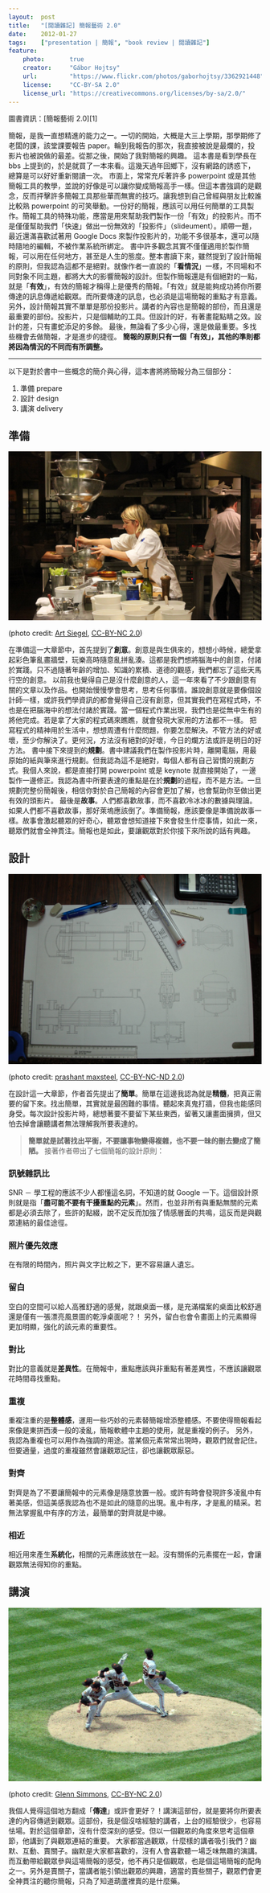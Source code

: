 ```yaml
---
layout:  post
title:   "[閱讀雜記] 簡報藝術 2.0"
date:    2012-01-27
tags:    ["presentation | 簡報", "book review | 閱讀雜記"]
feature:
    photo:       true
    creator:     "Gábor Hojtsy"
    url:         "https://www.flickr.com/photos/gaborhojtsy/3362921448"
    license:     "CC-BY-SA 2.0"
    license_url: "https://creativecommons.org/licenses/by-sa/2.0/"
---
```


圖書資訊：[簡報藝術 2.0][1]

簡報，是我一直想精進的能力之一。一切的開始，大概是大三上學期，那學期修了老闆的課，該堂課要報告 paper。輪到我報告的那次，我直接被說是最爛的，投影片也被說做的最差。從那之後，開始了我對簡報的興趣。
這本書是看到學長在 bbs 上提到的，於是就買了一本來看。這幾天過年回鄉下，沒有網路的誘惑下，總算是可以好好重新閱讀一次。
市面上，常常充斥著許多 powerpoint 或是其他簡報工具的教學，並說的好像是可以讓你變成簡報高手一樣。但這本書強調的是觀念，反而抨擊許多簡報工具那些華而無實的技巧。讓我想到自己曾經與朋友比較誰比較熟 powerpoint 的可笑舉動。一份好的簡報，應該可以用任何簡單的工具製作。簡報工具的特殊功能，應當是用來幫助我們製作一份「有效」的投影片。而不是僅僅幫助我們「快速」做出一份無效的「投影件」（slideument）。順帶一題，最近還滿喜歡試著用 Google Docs 來製作投影片的，功能不多很基本，還可以隨時隨地的編輯，不被作業系統所綁定。
書中許多觀念其實不僅僅適用於製作簡報，可以用在任何地方，甚至是人生的態度。整本書讀下來，雖然提到了設計簡報的原則，但我認為這都不是絕對。就像作者一直說的「**看情況**」一樣，不同場和不同對象不同主題，都將大大的影響簡報的設計。但製作簡報還是有個絕對的一點，就是「**有效**」，有效的簡報才稱得上是優秀的簡報。「有效」就是能夠成功將你所要傳達的訊息傳遞給觀眾。而所要傳達的訊息，也必須是這場簡報的重點才有意義。
另外，設計簡報其實不單單是那份投影片。講者的內容也是簡報的部份，而且還是最重要的部份。投影片，只是個輔助的工具。但設計的好，有著畫龍點睛之效。設計的差，只有畫蛇添足的多餘。
最後，無論看了多少心得，還是做最重要。多找些機會去做簡報，才是進步的捷徑。
**簡報的原則只有一個「有效」，其他的準則都將因為情況的不同而有所調整。**

---

以下是對於書中一些概念的簡介與心得，這本書將將簡報分為三個部分：

1. 準備 prepare
2. 設計 design
3. 講演 delivery

## 準備

![prepare](https://raw.githubusercontent.com/KuoE0/blog-assets/master/content-photos/2012-01-27-book-review-presentation-zen-1.jpg)

(photo credit: [Art Siegel](https://www.flickr.com/photos/artolog/4863701572/), [CC-BY-NC 2.0](https://creativecommons.org/licenses/by-nc/2.0/))

在準備這一大章節中，首先提到了**創意**。創意是與生俱來的，想想小時候，總愛拿起彩色筆亂畫牆壁，玩樂高時隨意亂拼亂湊。這都是我們想將腦海中的創意，付諸於實踐。只不過隨著年齡的增加、知識的累積、道德的觀感，我們都忘了這些天馬行空的創意。
以前我也覺得自己是沒什麼創意的人，這一年來看了不少跟創意有關的文章以及作品。也開始慢慢學會思考，思考任何事情。誰說創意就是要像個設計師一樣，或許我們學資訊的都會覺得自己沒有創意，但其實我們在寫程式時，不也是在把腦海中的想法付諸於實踐。當一個程式作業出現，我們也是從無中生有的將他完成。若是拿了大家的程式碼來瞧瞧，就會發現大家用的方法都不一樣。
把寫程式的精神用於生活中，想想周遭有什麼問題，你要怎麼解決。不管方法的好或壞，至少你解決了。更何況，方法沒有絕對的好壞，今日的爛方法或許是明日的好方法。
書中接下來提到的**規劃**。書中建議我們在製作投影片時，離開電腦，用最原始的紙與筆來進行規劃。但我認為這不是絕對，每個人都有自己習慣的規劃方式。我個人來說，都是直接打開 powerpoint 或是 keynote 就直接開始了，一邊製作一邊修正。我認為書中所要表達的重點是在於**規劃**的過程，而不是方法。一旦規劃完整份簡報後，相信你對於自己簡報的內容會更加了解，也會幫助你至做出更有效的頭影片。
最後是**故事**。人們都喜歡故事，而不喜歡冷冰冰的數據與理論。如果人們都不喜歡故事，那好萊塢應該倒了。準備簡報，應該要像是準備說故事一樣。故事會激起聽眾的好奇心，聽眾會想知道接下來會發生什麼事情，如此一來，聽眾們就會全神貫注。簡報也是如此，要讓觀眾對於你接下來所說的話有興趣。

## 設計

![design](https://raw.githubusercontent.com/KuoE0/blog-assets/master/content-photos/2012-01-27-book-review-presentation-zen-2.jpg)

(photo credit: [prashant maxsteel](https://www.flickr.com/photos/prashantmaxsteel/2435061302/), [CC-BY-NC-ND 2.0](https://creativecommons.org/licenses/by-nc-nd/2.0/))

在設計這一大章節，作者首先提出了**簡單**。簡單在這邊我認為就是**精髓**，把真正需要的留下來。找出簡單，其實就是最困難的事情。聽起來真鬼打牆，但我也能感同身受。每次設計投影片時，總想著要不要留下某些東西，留著又讓畫面擁擠，但又怕去掉會讓聽講者無法理解我所要表達的。
> **簡單就是試著找出平衡，不要讓事物變得複雜，也不要一昧的刪去變成了簡陋。**
接著作者帶出了七個簡報的設計原則：


### 訊號雜訊比

SNR － 學工程的應該不少人都懂這名詞，不知道的就 Google 一下。這個設計原則就是指「**盡可能不要有干擾重點的元素**」。然而，也並非所有與重點無關的元素都是必須去除了，些許的點綴，說不定反而加強了情感層面的共鳴，這反而是與觀眾連結的最佳途徑。

### 照片優先效應

在有限的時間內，照片與文字比較之下，更不容易讓人遺忘。

### 留白

空白的空間可以給人高雅舒適的感覺，就跟桌面一樣，是充滿檔案的桌面比較舒適還是僅有一張漂亮風景圖的乾淨桌面呢？！
另外，留白也會令畫面上的元素顯得更加明顯，強化的該元素的重要性。

### 對比

對比的意義就是**差異性**。在簡報中，重點應該與非重點有著差異性，不應該讓觀眾花時間尋找重點。

### 重複

重複注重的是**整體感**，運用一些巧妙的元素替簡報增添整體感。不要使得簡報看起來像是東拼西湊一般的凌亂，簡報軟體中主題的使用，就是重複的例子。
另外，我認為重複也可以用作為強調的用途。當某個元素常常出現時，觀眾們就會記住。但要適量，過度的重複雖然會讓觀眾記住，卻也讓觀眾厭惡。

### 對齊

對齊是為了不要讓簡報中的元素像是隨意放置一般。或許有時會發現許多凌亂中有著美感，但這美感我認為也不是如此的隨意的出現。亂中有序，才是亂的精采。若無法掌握亂中有序的方法，最簡單的對齊就是中線。

### 相近

相近用來產生**系統化**，相關的元素應該放在一起。沒有關係的元素擺在一起，會讓觀眾無法得知你的重點。

## 講演

![delivery](https://raw.githubusercontent.com/KuoE0/blog-assets/master/content-photos/2012-01-27-book-review-presentation-zen-3.jpg)

(photo credit: [Glenn Simmons](https://www.flickr.com/photos/simmogl/2700517480/), [CC-BY-NC 2.0](https://creativecommons.org/licenses/by-nc/2.0/))

我個人覺得這個地方翻成「**傳達**」或許會更好？！講演這部份，就是要將你所要表達的內容傳遞到觀眾。這部份，我是個沒啥經驗的講者，上台的經驗很少，也容易怯場。對於這個章節，沒有什麼深刻的感受。但以一個觀眾的角度來思考這個章節，他講到了與觀眾連結的重要。
大家都當過觀眾，什麼樣的講者吸引我們？幽默、互動、賣關子。幽默是大家都喜歡的，沒有人會喜歡聽一場乏味無趣的演講。而互動帶給觀眾參與這場簡報的感受，他不再只是個觀眾，也是個這場簡報的配角之一。另外是賣關子，當講者能引領出觀眾的興趣，適當的賣些關子，觀眾們會更全神貫注的聽你簡報，只為了知道葫蘆裡賣的是什麼藥。
